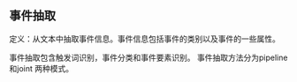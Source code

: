 ## 事件抽取

定义：从文本中抽取事件信息。事件信息包括事件的类别以及事件的一些属性。

事件抽取包含触发词识别，事件分类和事件要素识别。
事件抽取方法分为pipeline 和joint 两种模式。
